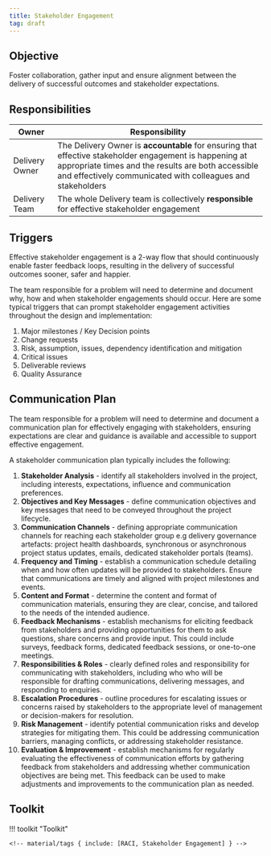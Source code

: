 ```yaml
---
title: Stakeholder Engagement
tag: draft
---
```


## Objective

Foster collaboration, gather input and ensure alignment between the delivery of successful outcomes and stakeholder expectations.

## Responsibilities

| Owner                 | Responsibility |
|---|---|
| Delivery Owner        | The Delivery Owner is **accountable** for ensuring that effective stakeholder engagement is happening at appropriate times and the results are both accessible and effectively communicated with colleagues and stakeholders |
| Delivery Team         | The whole Delivery team is collectively **responsible** for effective stakeholder engagement |


## Triggers

Effective stakeholder engagement is a 2-way flow that should continuously enable faster feedback loops, resulting in the delivery of successful outcomes sooner, safer and happier.

The team responsible for a problem will need to determine and document why, how and when stakeholder engagements should occur. Here are some typical triggers that can prompt stakeholder engagement activities throughout the design and implementation:

1. Major milestones /  Key Decision points 
2. Change requests
3. Risk, assumption, issues, dependency identification and mitigation
4. Critical issues
5. Deliverable reviews
6. Quality Assurance 

## Communication Plan

The team responsible for a problem will need to determine and document a communication plan for effectively engaging with stakeholders, ensuring expectations are clear and guidance is available and accessible to support effective engagement.

A stakeholder communication plan typically includes the following: 

1. **Stakeholder Analysis** - identify all stakeholders involved in the project, including interests, expectations, influence and communication preferences.
2. **Objectives and Key Messages** - define communication objectives and key messages that need to be conveyed throughout the project lifecycle.
3. **Communication Channels** - defining appropriate communication channels for reaching each stakeholder group e.g delivery governance artefacts: project health dashboards, synchronous or asynchronous project status updates, emails, dedicated stakeholder portals (teams).
4. **Frequency and Timing** - establish a communication schedule detailing when and how often updates will be provided to stakeholders. Ensure that communications are timely and aligned with project milestones and events.
5. **Content and Format** - determine the content and format of communication materials, ensuring they are clear, concise, and tailored to the needs of the intended audience.
6. **Feedback Mechanisms** - establish mechanisms for eliciting feedback from stakeholders and providing opportunities for them to ask questions, share concerns and provide input. This could include surveys, feedback forms, dedicated feedback sessions, or one-to-one meetings.
7. **Responsibilities & Roles** - clearly defined roles and responsibility for communicating with stakeholders, including who who will be responsible for drafting communications, delivering messages, and responding to enquiries.
8. **Escalation Procedures** - outline procedures for escalating issues or concerns raised by stakeholders to the appropriate level of management or decision-makers for resolution.
9. **Risk Management** - identify potential communication risks and develop strategies for mitigating them. This could be addressing communication barriers, managing conflicts, or addressing stakeholder resistance.
10. **Evaluation & Improvement** - establish mechanisms for regularly evaluating the effectiveness of communication efforts by gathering feedback from stakeholders and addressing whether communication objectives are being met. This feedback can be used to make adjustments and improvements to the communication plan as needed.

## Toolkit

!!! toolkit "Toolkit"

    <!-- material/tags { include: [RACI, Stakeholder Engagement] } -->